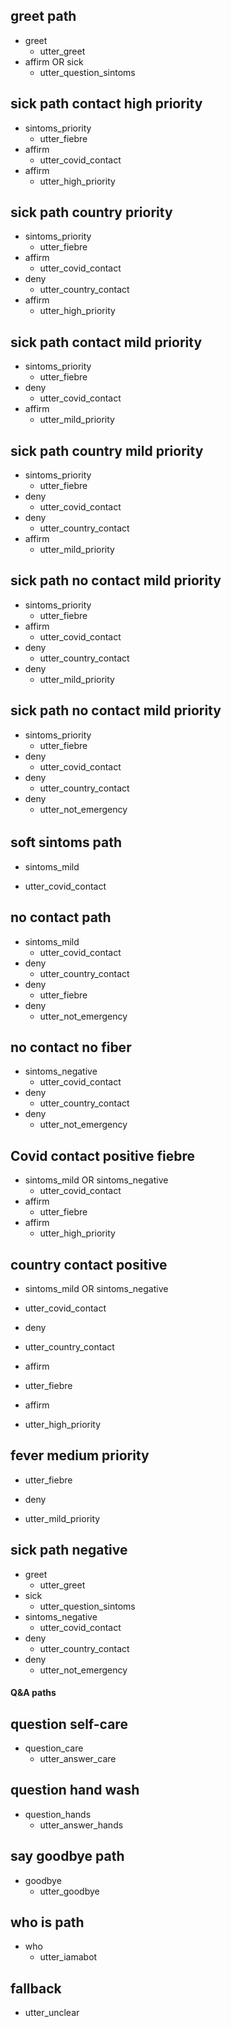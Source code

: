## greet path
* greet
  - utter_greet
* affirm OR sick
  - utter_question_sintoms

## sick path contact high priority
* sintoms_priority
  - utter_fiebre
* affirm
  - utter_covid_contact
* affirm
  - utter_high_priority

## sick path country priority
* sintoms_priority
  - utter_fiebre
* affirm
  - utter_covid_contact
* deny 
  - utter_country_contact
* affirm
  - utter_high_priority

## sick path contact mild priority
* sintoms_priority
  - utter_fiebre
* deny
  - utter_covid_contact
* affirm 
  - utter_mild_priority

## sick path country mild priority
* sintoms_priority
  - utter_fiebre
* deny
  - utter_covid_contact
* deny 
  - utter_country_contact
* affirm
  - utter_mild_priority 

## sick path no contact mild priority
* sintoms_priority
  - utter_fiebre
* affirm
  - utter_covid_contact
* deny 
  - utter_country_contact
* deny
  - utter_mild_priority

## sick path no contact mild priority
* sintoms_priority
  - utter_fiebre
* deny
  - utter_covid_contact
* deny 
  - utter_country_contact
* deny
  - utter_not_emergency

######

## soft sintoms path
* sintoms_mild 
 - utter_covid_contact

## no contact path
* sintoms_mild 
  - utter_covid_contact
* deny
  - utter_country_contact
* deny
  - utter_fiebre
* deny
  - utter_not_emergency

## no contact no fiber
* sintoms_negative
  - utter_covid_contact
* deny
  - utter_country_contact
* deny
  - utter_not_emergency

## Covid contact positive fiebre
* sintoms_mild OR sintoms_negative
  - utter_covid_contact
* affirm
  - utter_fiebre
* affirm
  - utter_high_priority

## country contact positive
* sintoms_mild OR sintoms_negative
 - utter_covid_contact
* deny
 - utter_country_contact
* affirm
 - utter_fiebre
* affirm
 - utter_high_priority

## fever medium priority
 - utter_fiebre
* deny
 - utter_mild_priority

## sick path negative
* greet
  - utter_greet
* sick
  - utter_question_sintoms
* sintoms_negative
  - utter_covid_contact
* deny
  - utter_country_contact
* deny
  - utter_not_emergency

#### Q&A paths

## question self-care
* question_care
  - utter_answer_care

## question hand wash
* question_hands
  - utter_answer_hands

## say goodbye path
* goodbye
  - utter_goodbye

## who is path
* who
  - utter_iamabot

## fallback
  - utter_unclear

